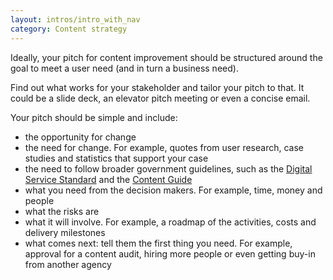 ```yaml
---
layout: intros/intro_with_nav
category: Content strategy
---
```

Ideally, your pitch for content improvement should be structured around the goal to meet a user need (and in turn a business need).  

Find out what works for your stakeholder and tailor your pitch to that. It could be a slide deck, an elevator pitch meeting or even a concise email.

Your pitch should be simple and include:
- the opportunity for change
- the need for change. For example, quotes from user research, case studies and statistics that support your case
- the need to follow broader government guidelines, such as the [Digital Service Standard](/digital-service-standard/) and the [Content Guide](https://guides.service.gov.au/content-guide/)
- what you need from the decision makers. For example, time, money and people
- what the risks are
- what it will involve. For example, a roadmap of the activities, costs and delivery milestones
- what comes next: tell them the first thing you need. For example, approval for a content audit, hiring more people or even getting buy-in from another agency


